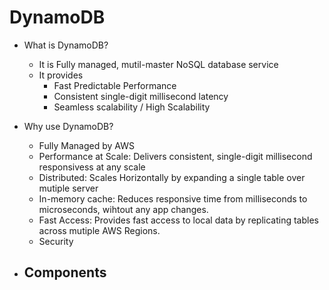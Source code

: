 # DynamoDB

* What is DynamoDB?
   - It is Fully managed, mutil-master NoSQL database service
   - It provides 
      - Fast Predictable Performance
      - Consistent single-digit millisecond latency 
      - Seamless scalability / High Scalability 
 * Why use DynamoDB?
   - Fully Managed by AWS
   - Performance at Scale: Delivers consistent, single-digit millisecond responsivess at any scale 
   - Distributed: Scales Horizontally by expanding a single table over mutiple server
   - In-memory cache: Reduces responsive time from milliseconds to microseconds, wihtout any app changes.
   - Fast Access: Provides fast access to local data by replicating tables across mutiple AWS Regions. 
   - Security 
    
  * Components 
    - 
